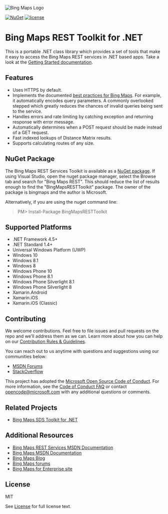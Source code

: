 ![Bing Maps Logo](https://github.com/Microsoft/Bing-Maps-V8-TypeScript-Definitions/blob/master/images/BingMapsLogoTeal.png)

[![NuGet](https://img.shields.io/badge/NuGet-1.0.7-blue.svg)](https://www.nuget.org/packages/BingMapsRESTToolkit)
[![license](https://img.shields.io/badge/license-MIT-yellow.svg)](https://github.com/Microsoft/BingMapsRESTToolkit/blob/master/LICENSE.md)

# Bing Maps REST Toolkit for .NET #

This is a portable .NET class library which provides a set of tools that make it easy to access the Bing Maps REST services in .NET based apps. Take a look at the [Getting Started documentation](https://github.com/Microsoft/BingMapsRESTToolkit/blob/master/Docs/Getting%20Started.md).

## Features ##

* Uses HTTPS by default.
* Implements the documented [best practices for Bing Maps](https://msdn.microsoft.com/en-us/library/dn894107.aspx). For example, it automatically encodes query parameters. A commonly overlooked stepped which greatly reduces the chances of invalid queries being sent to the service.
* Handles errors and rate limiting by catching exception and returning response with error message.
* Automatically determines when a POST request should be made instead of a GET request.
* Fast indexed lookups of Distance Matrix results.
* Supports calculating routes of any size.

## NuGet Package ##

The Bing Maps REST Services Toolkit is available as a [NuGet package](https://www.nuget.org/packages/BingMapsRESTToolkit). If using Visual Studio, open the nuget package manager, select the Browse tab and search for "Bing Maps REST". This should reduce the list of results enough to find the "BingMapsRESTToolkit" package. The owner of the package is bingmaps and the author is Microsoft.

Alternatively, if you are using the nuget command line:

> PM&gt; Install-Package BingMapsRESTToolkit

## Supported Platforms ##

* .NET Framework 4.5+ 
* .NET Standard 1.4+
* Universal Windows Platform (UWP) 
* Windows 10
* Windows 8.1
* Windows 8
* Windows Phone 10
* Windows Phone 8.1
* Windows Phone Silverlight 8.1
* Windows Phone Silverlight 8
* Xamarin.Android
* Xamarin.iOS
* Xamarin.iOS (Classic)

## Contributing ##

We welcome contributions. Feel free to file issues and pull requests on the repo and we'll address them as we can. Learn more about how you can help on our [Contribution Rules & Guidelines](CONTRIBUTING.md). 

You can reach out to us anytime with questions and suggestions using our communities below:
* [MSDN Forums](https://social.msdn.microsoft.com/Forums/en-US/home?forum=bingmapsajax&filter=alltypes&sort=lastpostdesc)
* [StackOverflow](http://stackoverflow.com/questions/tagged/bing-maps)

This project has adopted the [Microsoft Open Source Code of Conduct](https://opensource.microsoft.com/codeofconduct/). For more information, see the [Code of Conduct FAQ](https://opensource.microsoft.com/codeofconduct/faq/) or contact [opencode@microsoft.com](mailto:opencode@microsoft.com) with any additional questions or comments.

## Related Projects ##

* [Bing Maps SDS Toolkit for .NET](https://github.com/Microsoft/BingMapsSDSToolkit)

## Additional Resources ##

* [Bing Maps REST Services MSDN Documentation](https://msdn.microsoft.com/en-us/library/ff701713.aspx)
* [Bing Maps MSDN Documentation](https://msdn.microsoft.com/en-us/library/dd877180.aspx)
* [Bing Maps Blog](http://blogs.bing.com/maps)
* [Bing Maps forums](https://social.msdn.microsoft.com/Forums/en-US/home?forum=bingmapsajax&filter=alltypes&sort=lastpostdesc)
* [Bing Maps for Enterprise site](https://www.microsoft.com/maps/)

## License ##

MIT
 
See [License](LICENSE.md) for full license text.